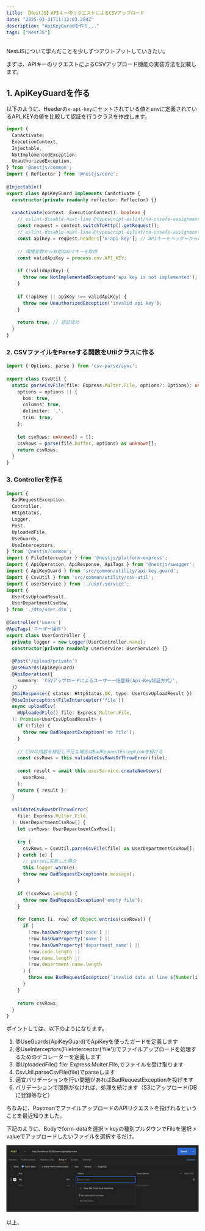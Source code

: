 ```yaml
---
title: 【NestJS】APIキーのリクエストによるCSVアップロード
date: "2025-03-31T11:12:03.284Z"
description: "ApiKeyGuradを作り..."
tags: ["NestJS"]
---
```


NestJSについて学んだことを少しずつアウトプットしていきたい。

まずは、APIキーのリクエストによるCSVアップロード機能の実装方法を記載します。

## 1. ApiKeyGuardを作る

以下のように、Headerの`x-api-key`にセットされている値とenvに定義されているAPI_KEYの値を比較して認証を行うクラスを作成します。

```ts
import {
  CanActivate,
  ExecutionContext,
  Injectable,
  NotImplementedException,
  UnauthorizedException,
} from '@nestjs/common';
import { Reflector } from '@nestjs/core';

@Injectable()
export class ApiKeyGuard implements CanActivate {
  constructor(private readonly reflector: Reflector) {}

  canActivate(context: ExecutionContext): boolean {
    // eslint-disable-next-line @typescript-eslint/no-unsafe-assignment
    const request = context.switchToHttp().getRequest();
    // eslint-disable-next-line @typescript-eslint/no-unsafe-assignment
    const apiKey = request.headers['x-api-key']; // APIキーをヘッダーから取得

    // 環境変数から有効なAPIキーを取得
    const validApiKey = process.env.API_KEY;

    if (!validApiKey) {
      throw new NotImplementedException('api key is not implemented');
    }

    if (!apiKey || apiKey !== validApiKey) {
      throw new UnauthorizedException('invalid api key');
    }

    return true; // 認証成功
  }
}
```

### 2. CSVファイルをParseする関数をUtilクラスに作る

```ts
import { Options, parse } from 'csv-parse/sync';

export class CsvUtil {
  static parseCsvFile(file: Express.Multer.File, options?: Options): unknown[] {
    options = options || {
      bom: true,
      columns: true,
      delimiter: ',',
      trim: true,
    };

    let csvRows: unknown[] = [];
    csvRows = parse(file.buffer, options) as unknown[];
    return csvRows;
  }
}
```

### 3. Controllerを作る

```ts
import {
  BadRequestException,
  Controller,
  HttpStatus,
  Logger,
  Post,
  UploadedFile,
  UseGuards,
  UseInterceptors,
} from '@nestjs/common';
import { FileInterceptor } from '@nestjs/platform-express';
import { ApiOperation, ApiResponse, ApiTags } from '@nestjs/swagger';
import { ApiKeyGuard } from 'src/common/utility/api-key.guard';
import { CsvUtil } from 'src/common/utility/csv-util';
import { userService } from './user.service';
import {
  UserCsvUploadResult,
  UserDepartmentCsvRow,
} from './dto/user.dto';

@Controller('users')
@ApiTags('ユーザー操作')
export class UserController {
  private logger = new Logger(UserController.name);
  constructor(private readonly userService: UserService) {}

  @Post('/upload/private')
  @UseGuards(ApiKeyGuard)
  @ApiOperation({
    summary: 'CSVアップロードによるユーザー一括登録(Api-Key認証方式)',
  })
  @ApiResponse({ status: HttpStatus.OK, type: UserCsvUploadResult })
  @UseInterceptors(FileInterceptor('file'))
  async uploadCsv(
    @UploadedFile() file: Express.Multer.File,
  ): Promise<UserCsvUploadResult> {
    if (!file) {
      throw new BadRequestException('no file');
    }

    // CSVの内容を検証し不正な場合はBadRequestExceptionを投げる
    const csvRows = this.validateCsvRowsOrThrowError(file);

    const result = await this.userService.createNewUsers(
      userRows,
    );
    return { result };
  }

  validateCsvRowsOrThrowError(
    file: Express.Multer.File,
  ): UserDepartmentCsvRow[] {
    let csvRows: UserDepartmentCsvRow[];

    try {
      csvRows = CsvUtil.parseCsvFile(file) as UserDepartmentCsvRow[];
    } catch (e) {
      // parseに失敗した場合
      this.logger.warn(e);
      throw new BadRequestException(e.message);
    }

    if (!csvRows.length) {
      throw new BadRequestException('empty file');
    }

    for (const [i, row] of Object.entries(csvRows)) {
      if (
        !row.hasOwnProperty('code') ||
        !row.hasOwnProperty('name') ||
        !row.hasOwnProperty('department_name') ||
        !row.code.length ||
        !row.name.length ||
        !row.department_name.length
      ) {
        throw new BadRequestException(`invalid data at line ${Number(i) + 1}`);
      }
    }

    return csvRows;
  }
}
```

ポイントしては、以下のようになります。

1. @UseGuards(ApiKeyGuard)でApiKeyを使ったガードを定義します
2. @UseInterceptors(FileInterceptor('file'))でファイルアップロードを処理するためのデコレーターを定義します
3. @UploadedFile() file: Express.Multer.File,でファイルを受け取ります
4. CsvUtil.parseCsvFile(file)でparseします
5. 適宜バリデーションを行い問題があればBadRequestExceptionを投げます
6. バリデーションで問題がなければ、処理を続けます（S3にアップロード/DBに登録等など）

ちなみに、PostmanでファイルアップロードのAPIリクエストを投げれるということを最近知りました。

下記のように、Bodyでform-dataを選択 > keyの種別プルダウンでFileを選択 > valueでアップロードしたいファイルを選択するだけ。

![img1](./img1.png)

以上、
